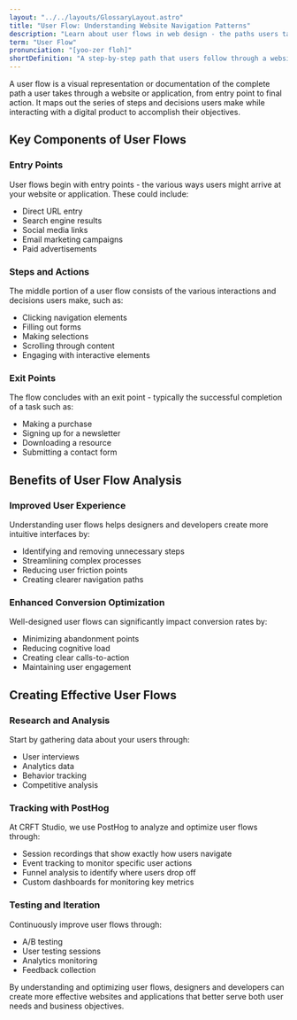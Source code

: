 ```yaml
---
layout: "../../layouts/GlossaryLayout.astro"
title: "User Flow: Understanding Website Navigation Patterns"
description: "Learn about user flows in web design - the paths users take through a website or app to complete tasks, and how they impact user experience and conversion rates."
term: "User Flow"
pronunciation: "[yoo-zer floh]"
shortDefinition: "A step-by-step path that users follow through a website or application to complete a specific task or achieve a goal."
---
```


A user flow is a visual representation or documentation of the complete path a user takes through a website or application, from entry point to final action. It maps out the series of steps and decisions users make while interacting with a digital product to accomplish their objectives.

## Key Components of User Flows

### Entry Points
User flows begin with entry points - the various ways users might arrive at your website or application. These could include:
- Direct URL entry
- Search engine results
- Social media links
- Email marketing campaigns
- Paid advertisements

### Steps and Actions
The middle portion of a user flow consists of the various interactions and decisions users make, such as:
- Clicking navigation elements
- Filling out forms
- Making selections
- Scrolling through content
- Engaging with interactive elements

### Exit Points
The flow concludes with an exit point - typically the successful completion of a task such as:
- Making a purchase
- Signing up for a newsletter
- Downloading a resource
- Submitting a contact form

## Benefits of User Flow Analysis

### Improved User Experience
Understanding user flows helps designers and developers create more intuitive interfaces by:
- Identifying and removing unnecessary steps
- Streamlining complex processes
- Reducing user friction points
- Creating clearer navigation paths

### Enhanced Conversion Optimization
Well-designed user flows can significantly impact conversion rates by:
- Minimizing abandonment points
- Reducing cognitive load
- Creating clear calls-to-action
- Maintaining user engagement

## Creating Effective User Flows

### Research and Analysis
Start by gathering data about your users through:
- User interviews
- Analytics data
- Behavior tracking
- Competitive analysis

### Tracking with PostHog
At CRFT Studio, we use PostHog to analyze and optimize user flows through:
- Session recordings that show exactly how users navigate
- Event tracking to monitor specific user actions
- Funnel analysis to identify where users drop off
- Custom dashboards for monitoring key metrics

### Testing and Iteration
Continuously improve user flows through:
- A/B testing
- User testing sessions
- Analytics monitoring
- Feedback collection

By understanding and optimizing user flows, designers and developers can create more effective websites and applications that better serve both user needs and business objectives.